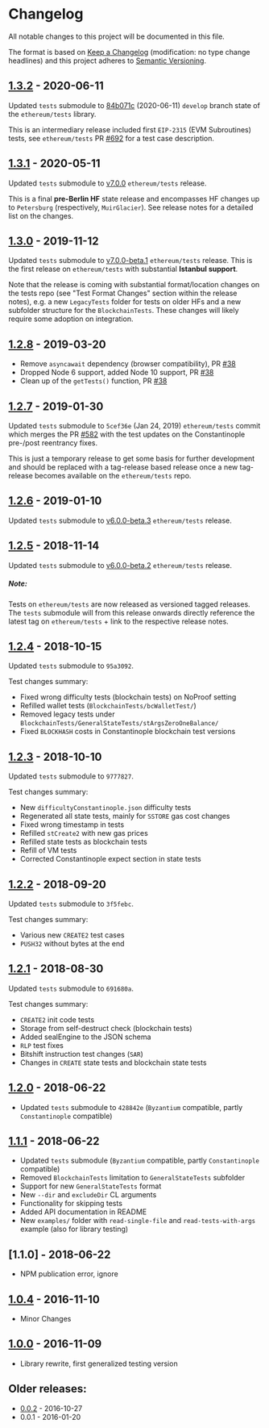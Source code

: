 # Changelog
All notable changes to this project will be documented in this file.

The format is based on [Keep a Changelog](http://keepachangelog.com/en/1.0.0/) 
(modification: no type change headlines) and this project adheres to 
[Semantic Versioning](http://semver.org/spec/v2.0.0.html).


## [1.3.2] - 2020-06-11
Updated `tests` submodule to 
[84b071c](https://github.com/ethereum/tests/commit/84b071cd3747b8fec6918f04430660eecf951aa2) 
(2020-06-11) `develop` branch state of the `ethereum/tests` library.

This is an intermediary release included first `EIP-2315` (EVM Subroutines) tests,
see `ethereum/tests` PR [#692](https://github.com/ethereum/tests/pull/692) for a test case
description.

[1.3.2]: https://github.com/ethereumjs/ethereumjs-testing/compare/v1.3.1...v1.3.2

## [1.3.1] - 2020-05-11
Updated `tests` submodule to [v7.0.0](https://github.com/ethereum/tests/releases/tag/v7.0.0) `ethereum/tests`
release.

This is a final **pre-Berlin HF** state release and encompasses HF changes up to `Petersburg` (respectively, `MuirGlacier`). See release notes for a detailed list on the changes.

[1.3.1]: https://github.com/ethereumjs/ethereumjs-testing/compare/v1.3.0...v1.3.1

## [1.3.0] - 2019-11-12
Updated `tests` submodule to [v7.0.0-beta.1](https://github.com/ethereum/tests/releases/tag/v7.0.0-beta.1) `ethereum/tests` release. This is the first release on
`ethereum/tests` with substantial **Istanbul support**.

Note that the release is coming with substantial format/location changes on the
tests repo (see "Test Format Changes" section within the release notes), e.g.
a new `LegacyTests` folder for tests on older HFs and a new subfolder structure
for the `BlockchainTests`. These changes will likely require some adoption on
integration.

[1.3.0]: https://github.com/ethereumjs/ethereumjs-testing/compare/v1.2.8...v1.3.0

## [1.2.8] - 2019-03-20
- Remove `asyncawait` dependency (browser compatibility),
  PR [#38](https://github.com/ethereumjs/ethereumjs-testing/pull/38)
- Dropped Node 6 support, added Node 10 support,
  PR [#38](https://github.com/ethereumjs/ethereumjs-testing/pull/38)
- Clean up of the `getTests()` function, 
  PR [#38](https://github.com/ethereumjs/ethereumjs-testing/pull/38)

[1.2.8]: https://github.com/ethereumjs/ethereumjs-testing/compare/v1.2.7...v1.2.8

## [1.2.7] - 2019-01-30
Updated `tests` submodule to `5cef36e` (Jan 24, 2019) `ethereum/tests` commit
which merges the PR [#582](https://github.com/ethereum/tests/pull/582)
with the test updates on the Constantinople pre-/post reentrancy fixes.

This is just a temporary release to get some basis for further development
and should be replaced with a tag-release based release once a new
tag-release becomes available on the `ethereum/tests` repo.

[1.2.7]: https://github.com/ethereumjs/ethereumjs-testing/compare/v1.2.6...v1.2.7

## [1.2.6] - 2019-01-10
Updated `tests` submodule to [v6.0.0-beta.3](https://github.com/ethereum/tests/releases/tag/v6.0.0-beta.3) `ethereum/tests` release.

[1.2.6]: https://github.com/ethereumjs/ethereumjs-testing/compare/v1.2.5...v1.2.6

## [1.2.5] - 2018-11-14
Updated `tests` submodule to [v6.0.0-beta.2](https://github.com/ethereum/tests/releases/tag/v6.0.0-beta.2) `ethereum/tests` release.

##### Note:
Tests on `ethereum/tests` are now released as versioned tagged releases. The `tests` submodule will from this release onwards directly reference the
latest tag on `ethereum/tests` + link to the respective release notes.

[1.2.5]: https://github.com/ethereumjs/ethereumjs-testing/compare/v1.2.4...v1.2.5

## [1.2.4] - 2018-10-15
Updated `tests` submodule to `95a3092`.

Test changes summary:
- Fixed wrong difficulty tests (blockchain tests) on NoProof setting
- Refilled wallet tests (`BlockchainTests/bcWalletTest/`)
- Removed legacy tests under `BlockchainTests/GeneralStateTests/stArgsZeroOneBalance/`
- Fixed `BLOCKHASH` costs in Constantinople blockchain test versions

[1.2.4]: https://github.com/ethereumjs/ethereumjs-testing/compare/v1.2.3...v1.2.4

## [1.2.3] - 2018-10-10
Updated `tests` submodule to `9777827`.

Test changes summary:
- New `difficultyConstantinople.json` difficulty tests
- Regenerated all state tests, mainly for `SSTORE` gas cost changes
- Fixed wrong timestamp in tests
- Refilled `stCreate2` with new gas prices
- Refilled state tests as blockchain tests
- Refill of VM tests
- Corrected Constantinople expect section in state tests

[1.2.3]: https://github.com/ethereumjs/ethereumjs-testing/compare/v1.2.2...v1.2.3

## [1.2.2] - 2018-09-20
Updated `tests` submodule to `3f5febc`.

Test changes summary:
- Various new `CREATE2` test cases
- `PUSH32` without bytes at the end

[1.2.2]: https://github.com/ethereumjs/ethereumjs-testing/compare/v1.2.1...v1.2.2

## [1.2.1] - 2018-08-30
Updated `tests` submodule to `691680a`.

Test changes summary:
- `CREATE2` init code tests
- Storage from self-destruct check (blockchain tests)
- Added sealEngine to the JSON schema
- `RLP` test fixes
- Bitshift instruction test changes (`SAR`)
- Changes in `CREATE` state tests and blockchain state tests

[1.2.1]: https://github.com/ethereumjs/ethereumjs-testing/compare/v1.2.0...v1.2.1

## [1.2.0] - 2018-06-22
- Updated `tests` submodule to `428842e` (`Byzantium` compatible, partly `Constantinople` compatible)

[1.2.0]: https://github.com/ethereumjs/ethereumjs-testing/compare/v1.1.1...v1.2.0

## [1.1.1] - 2018-06-22
- Updated `tests` submodule (`Byzantium` compatible, partly `Constantinople` compatible)
- Removed `BlockchainTests` limitation to `GeneralStateTests` subfolder
- Support for new `GeneralStateTests` format
- New `--dir` and `excludeDir` CL arguments
- Functionality for skipping tests
- Added API documentation in README
- New `examples/` folder with `read-single-file` and `read-tests-with-args` example
  (also for library testing)

[1.1.1]: https://github.com/ethereumjs/ethereumjs-testing/compare/v1.0.4...v1.1.1

## [1.1.0] - 2018-06-22

- NPM publication error, ignore

## [1.0.4] - 2016-11-10
- Minor Changes

[1.0.4]: https://github.com/ethereumjs/ethereumjs-testing/compare/v1.0.0...v1.0.4

## [1.0.0] - 2016-11-09
- Library rewrite, first generalized testing version

[1.0.0]: https://github.com/ethereumjs/ethereumjs-testing/compare/v0.0.2...v1.0.0


## Older releases:

- [0.0.2](https://github.com/ethereumjs/ethereumjs-testing/compare/v0.0.1...v0.0.2) - 2016-10-27
- 0.0.1 - 2016-01-20

